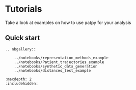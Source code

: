# Tutorials

Take a look at examples on how to use patpy for your analysis

## Quick start

```{eval-rst}
.. nbgallery::

    ../notebooks/representation_methods_example
    ../notebooks/Patient_trajectories_example
    ../notebooks/synthetic_data_generation
    ../notebooks/distances_test_example
```

```{toctree}
:maxdepth: 2
:includehidden:
```
